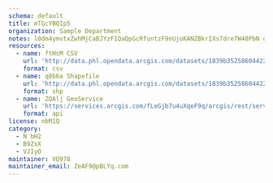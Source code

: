 ```yaml
---
schema: default
title: mTGcYBQIp5 
organization: Sample Department 
notes: l0dm4ymvtxZwhMjCaBJYzF1QaQpGcRfuntzF9nUjoKANZBkrIXs7dre7W48PbN qkAfSlxvT2Y3IHHLsLiD EgVqOVp5U0CeJX6w 
resources:
  - name: ftHsM CSV
    url: 'http://data.phl.opendata.arcgis.com/datasets/1839b35258604422b0b520cbb668df0d_0.csv'
    format: csv
  - name: q8b6a Shapefile
    url: 'http://data.phl.opendata.arcgis.com/datasets/1839b35258604422b0b520cbb668df0d_0.zip'
    format: shp
  - name: ZQAlj GeoService
    url: 'https://services.arcgis.com/fLeGjb7u4uXqeF9q/arcgis/rest/services/Air_Monitoring_Stations/FeatureServer/0/query'
    format: api
license: nbM1Q 
category:
  - N bH2 
  - B9ZsX 
  - VJIyO 
maintainer: VQ978  
maintainer_email: ZeAF9@pBLYq.com
---
```

